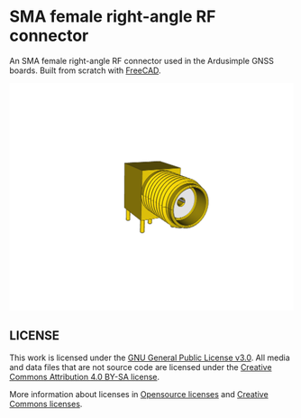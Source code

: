 # SMA female right-angle RF connector
An SMA female right-angle RF connector used in the Ardusimple GNSS boards. Built from scratch with [FreeCAD](https://freecadweb.org).

![SMA-Connector](sma-connector-female-right-angle.png)

## LICENSE

This work is licensed under the [GNU General Public License v3.0](../LICENSE-GPLV30). All media and data files that are not source code are licensed under the [Creative Commons Attribution 4.0 BY-SA license](../LICENSE-CCBYSA40).

More information about licenses in [Opensource licenses](https://opensource.org/licenses/) and [Creative Commons licenses](https://creativecommons.org/licenses/).
